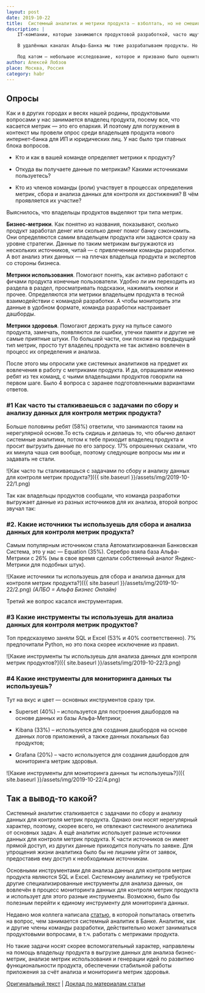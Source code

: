 ```yaml
---
layout: post
date: 2019-10-22
title:  Системный аналитик и метрики продукта — взболтать, но не смешивать?
description: |
    IT-компании, которые занимаются продуктовой разработкой, часто ищут в свои команды аналитиков. Зачем тут аналитик? Чтобы проверять гипотезы, придуманные командой, разрабатывать системы метрик (и поддерживать их), проводить разные эксперименты, а потом выдавать рекомендации по улучшению продукта. Это и есть продуктовый аналитик, также известный под кодовым именем “аналитик данных”.

    В удалённых каналах Альфа-Банка мы тоже разрабатываем продукты. Но у нас в командах нет других аналитиков, кроме системных, в обязанности которых входит сбор и анализ требований, а также проектирование и документирование решений. Внимательный читатель заметит тут небольшое противоречие. Это что же выходит, что системные аналитики активно занимаются еще и аналитикой продуктовой?

    Под катом — небольшое исследование, которое и призвано было оценить, насколько сильно системные аналитики вовлечены в процесс работы с метриками продукта.
author: Алексей Лобзов
place: Москва, Россия
category: habr
---
```


## Опросы

Как и в других городах и весях нашей родины, продуктовыми вопросами у нас занимается владелец продукта, посему все, что касается метрик — это его епархия. И поэтому для погружения в контекст мы провели опрос среди владельцев продукта нового интернет-банка для ИП и юридических лиц. У нас было три главных блока вопросов.

* Кто и как в вашей команде определяет метрики к продукту?

* Откуда вы получаете данные по метрикам? Какими источниками пользуетесь?

* Кто из членов команды (роли) участвует в процессах определения метрик, сбора и анализа данных для контроля их достижения? В чём проявляется их участие?

Выяснилось, что владельцы продуктов выделяют три типа метрик.

**Бизнес-метрики**. Как понятно из названия, показывают, сколько продукт заработал денег или сколько денег помог банку сэкономить. Они определяются самим владельцем продукта или задаются сразу на уровне стратегии. Данные по таким метрикам выгружаются из нескольких источников, читай — с привлечением команды разработки. А вот анализ этих данных — на плечах владельца продукта и экспертов со стороны бизнеса.

**Метрики использования**. Помогают понять, как активно работают с фичами продукта конечные пользователи. Удобно ли им переходить из раздела в раздел, просматривать подсказки, нажимать кнопки и прочее. Определяются эти метрики владельцем продукта в тесной взаимодействии с командой разработки. А чтобы мониторить эти данные в удобном формате, команда разработки настраивает дашборды.

**Метрики здоровья**. Помогают держать руку на пульсе самого продукта, замечать, появляются ли ошибки, утечки памяти и другие не самые приятные штуки. По большей части, они похожи на предыдущий тип метрик, просто тут владелец продукта не так активно вовлечен в процесс их определения и анализа.

После этого мы опросили уже системных аналитиков на предмет их вовлечения в работу с метриками продукта. И да, опрашивали именно ребят из тех команд, с чьими владельцами продуктов говорили на первом шаге. Было 4 вопроса с заранее подготовленными вариантами ответов.

### #1 Как часто ты сталкиваешься с задачами по сбору и анализу данных для контроля метрик продукта?

Больше половины ребят (58%) ответили, что занимаются таким на нерегулярной основе.То есть сидишь и делаешь то, что обычно делают системные аналитики, потом к тебе приходит владелец продукта и просит выгрузить данные по его запросу. 17% опрошенных сказали, что их минула чаша сия вообще, поэтому следующие вопросы мы им и задавать не стали.

![Как часто ты сталкиваешься с задачами по сбору и анализу данных для контроля метрик продукта?]({{ site.baseurl }}/assets/img/2019-10-22/1.png)

Так как владельцы продуктов сообщали, что команда разработки выгружает данные из разных источников для их анализа, второй вопрос звучал так:

### #2. Какие источники ты используешь для сбора и анализа данных для контроля метрик продукта?

Самым популярным источником стала Автоматизированная Банковская Система, это у нас — Equation (35%). Серебро взяла база Альфа-Метрики с 26% (мы в свое время сделали собственный аналог Яндекс-Метрики для подобных штук).

![Какие источники ты используешь для сбора и анализа данных для контроля метрик продукта?]({{ site.baseurl }}/assets/img/2019-10-22/2.png)
*(АЛБО = Альфа Бизнес Онлайн)*

Третий же вопрос касался инструментария.

### #3 Какие инструменты ты используешь для анализа данных для контроля метрик продуктов?

Топ предсказуемо заняли SQL и Excel (53% и 40% соответственно). 7% предпочитали Python, но это пока скорее исключение из правил.

![Какие инструменты ты используешь для анализа данных для контроля метрик продуктов?]({{ site.baseurl }}/assets/img/2019-10-22/3.png)

### #4 Какие инструменты для мониторинга данных ты используешь?

Тут на вкус и цвет — основных инструментов сразу три.

* Superset (40%) – используется для построения дашбордов на основе данных из базы Альфа-Метрики;

* Kibana (33%) – используется для создания дашбордов на основе данных логов приложений, а также данных локальных баз продуктов;

* Grafana (20%) – часто используется для создания дашбордов для мониторинга метрик здоровья.

![Какие инструменты для мониторинга данных ты используешь?]({{ site.baseurl }}/assets/img/2019-10-22/4.png)

## Так а вывод-то какой?

Системный аналитик сталкивается с задачами по сбору и анализу данных для контроля метрик продукта. Однако они носят нерегулярный характер, поэтому, скорее всего, не отвлекают системного аналитика от основных задач. А ещё аналитик использует разные источники данных для контроля метрик продукта. К части источников он имеет прямой доступ, из других данные приходится получать по заявке. Для упрощения жизни аналитика было бы не лишним уйти от заявок, предоставив ему доступ к необходимым источникам.

Основными инструментами для анализа данных для контроля метрик продукта являются SQL и Excel. Системному аналитику не требуются другие специализированные инструменты для анализа данных, он вовлечён в процесс мониторинга данных для контроля метрик продукта и использует для этого разные инструменты. Возможно, было бы полезным перейти к единому инструменту для мониторинга данных.

Недавно моя коллега написала [статью](https://habr.com/ru/companies/alfa/articles/457864/), в которой попыталась ответить на вопрос, чем занимается системный аналитик в Банке. Аналитик, как и другие члены команды разработки, действительно может заниматься продуктовыми вопросами, в т.ч. работать с метриками продукта.

Но такие задачи носят скорее вспомогательный характер, направлены на помощь владельцу продукта в выгрузке данных для анализа бизнес-метрик, анализе метрик использования и генерации идей по развитию функциональности продукта, обеспечении стабильной работы приложения за счёт анализа и мониторинга метрик здоровья.

[Оригинальный текст](https://habr.com/ru/companies/alfa/articles/472412/)
|
[Доклад по материалам статьи](https://habr.com/ru/companies/raiffeisenbank/articles/498330/)